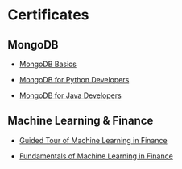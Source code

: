 # Certificates

## MongoDB
    
   - [MongoDB Basics](https://github.com/Parizval/Certificates/blob/master/src/M001%20-%20Course%20Completion%20Confirmation.pdf)
   
   - [MongoDB for Python Developers](https://github.com/Parizval/Certificates/blob/master/src/M220P%20-%20Course%20Completion%20Confirmation.pdf)
   
   - [MongoDB for Java Developers](https://github.com/Parizval/Certificates/blob/master/src/M220J%20-%20Course%20Completion%20Confirmation.pdf)
   
## Machine Learning & Finance

   - [Guided Tour of Machine Learning in Finance]()
   
   - [Fundamentals of Machine Learning in Finance]()